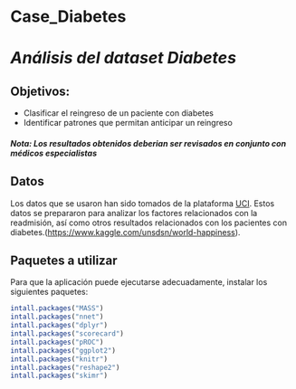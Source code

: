 # Case_Diabetes

# *Análisis del dataset Diabetes*

## Objetivos: 
  * Clasificar el reingreso de un paciente con diabetes
  * Identificar patrones que permitan anticipar un reingreso

##### Nota: Los resultados obtenidos deberian ser revisados en conjunto con médicos especialistas

## Datos
Los datos que se usaron han sido tomados de la plataforma  [UCI](https://archive.ics.uci.edu/ml/datasets/Diabetes+130-US+hospitals+for+years+1999-2008). Estos datos se prepararon para analizar los factores relacionados con la readmisión, así como otros resultados relacionados con los pacientes con diabetes.(https://www.kaggle.com/unsdsn/world-happiness).

## Paquetes a utilizar
Para que la aplicación puede ejecutarse adecuadamente, instalar los siguientes paquetes:

```r
intall.packages("MASS")
intall.packages("nnet")
intall.packages("dplyr")
intall.packages("scorecard")
intall.packages("pROC")
intall.packages("ggplot2")
intall.packages("knitr")
intall.packages("reshape2")
intall.packages("skimr")
```
